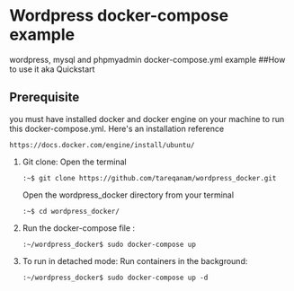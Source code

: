 # Wordpress docker-compose example
wordpress, mysql and phpmyadmin docker-compose.yml example
##How to use it aka Quickstart
## Prerequisite
you must have installed docker and docker engine on your machine to run this docker-compose.yml.
 Here's an installation reference
```
https://docs.docker.com/engine/install/ubuntu/
```
1. Git clone: 
   Open the terminal
   ``` 
   :~$ git clone https://github.com/tareqanam/wordpress_docker.git
    ```
   Open the wordpress_docker directory from your terminal
   
   ```
   :~$ cd wordpress_docker/
   ```

    
2. Run the docker-compose file :

    ```
    :~/wordpress_docker$ sudo docker-compose up
    ```
3. To run in detached mode: Run containers in the background:
    
    ```
    :~/wordpress_docker$ sudo docker-compose up -d
    ```
